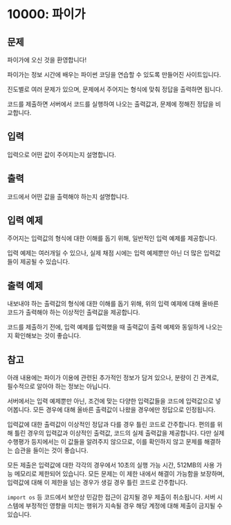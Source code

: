 # 10000: 파이가

## 문제

파이가에 오신 것을 환영합니다!

파이가는 정보 시간에 배우는 파이썬 코딩을 연습할 수 있도록 만들어진 사이트입니다.

진도별로 여러 문제가 있으며, 문제에서 주어지는 형식에 맞춰 정답을 출력하면 됩니다.

코드를 제출하면 서버에서 코드를 실행하여 나오는 출력값과, 문제에 정해진 정답을 비교합니다.

## 입력

입력으로 어떤 값이 주어지는지 설명합니다.

## 출력

코드에서 어떤 값을 출력해야 하는지 설명합니다.

## 입력 예제

주어지는 입력값의 형식에 대한 이해를 돕기 위해, 일반적인 입력 예제를 제공합니다.

입력 예제는 여러개일 수 있으나, 실제 채점 시에는 입력 예제뿐만 아닌 더 많은 입력값들이 제공될 수 있습니다.

## 출력 예제

내보내야 하는 출력값의 형식에 대한 이해를 돕기 위해, 위의 입력 예제에 대해 올바른 코드가 출력해야 하는 이상적인 출력값을 제공합니다.

코드를 제출하기 전에, 입력 예제를 입력했을 때 출력값이 출력 예제와 동일하게 나오는지 확인해보는 것이 좋습니다.

## 참고

아래 내용에는 파이가 이용에 관련된 추가적인 정보가 담겨 있으나, 분량이 긴 관계로, 필수적으로 알아야 하는 정보는 아닙니다.

서버에서는 입력 예제뿐만 아닌, 조건에 맞는 다양한 입력값들을 코드에 입력값으로 넣어봅니다. 모든 경우에 대해 올바른 출력값이 나왔을 경우에만 정답으로 인정됩니다.

입력값에 대한 출력값이 이상적인 정답과 다를 경우 틀린 코드로 간주합니다. 편의를 위해 틀린 경우의 입력값과 이상적인 출력값, 코드의 실제 출력값을 제공합니다. 다만 실제 수행평가 등지에서는 이 값들을 알려주지 않으므로, 이를 확인하지 않고 문제를 해결하는 습관을 들이는 것이 좋습니다.

모든 제출은 입력값에 대한 각각의 경우에서 10초의 실행 가능 시간, 512MB의 사용 가능 메모리로 제한되어 있습니다. 모든 문제는 이 제한 내에서 해결이 가능함을 보장하며, 입력값에 대해 이 제한을 넘는 경우가 생길 경우 틀린 코드로 간주합니다.

`import os` 등 코드에서 보안상 민감한 접근이 감지될 경우 제출이 취소됩니다. 서버 시스템에 부정적인 영향을 미치는 행위가 지속될 경우 해당 계정에 대해 제출이 금지될 수 있습니다.
